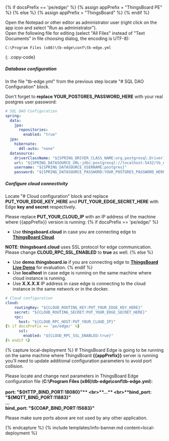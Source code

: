{% if docsPrefix == 'pe/edge/' %}
{% assign appPrefix = "ThingsBoard PE" %}
{% else %}
{% assign appPrefix = "ThingsBoard" %}
{% endif %}

Open the Notepad or other editor as administrator user (right click on the app icon and select "Run as administrator").  
Open the following file for editing (select "All Files" instead of "Text Documents" in file choosing dialog, the encoding is UTF-8):

```text 
C:\Program Files (x86)\tb-edge\conf\tb-edge.yml
``` 
{: .copy-code}

##### Database configuration

In the file "tb-edge.yml" from the previous step locate "# SQL DAO Configuration" block. 

Don't forget to **replace YOUR_POSTGRES_PASSWORD_HERE** with your real postgres user password:

```yml
# SQL DAO Configuration
spring:
  data:
    jpa:
      repositories:
        enabled: "true"
  jpa:
    hibernate:
      ddl-auto: "none"
  datasource:
    driverClassName: "${SPRING_DRIVER_CLASS_NAME:org.postgresql.Driver}"
    url: "${SPRING_DATASOURCE_URL:jdbc:postgresql://localhost:5432/tb_edge}"
    username: "${SPRING_DATASOURCE_USERNAME:postgres}"
    password: "${SPRING_DATASOURCE_PASSWORD:YOUR_POSTGRES_PASSWORD_HERE}"
``` 
##### Configure cloud connectivity

Locate "# Cloud configuration" block and replace **PUT_YOUR_EDGE_KEY_HERE** and **PUT_YOUR_EDGE_SECRET_HERE** with Edge **key and secret** respectively. 

Please replace **PUT_YOUR_CLOUD_IP** with an IP address of the machine where {{appPrefix}} version is running:
{% if docsPrefix == 'pe/edge/' %}
* Use **thingsboard.cloud** in case you are connecting edge to [**ThingsBoard Cloud**](https://thingsboard.cloud/signup).

**NOTE**: **thingsboard.cloud** uses SSL protocol for edge communication. 
Please change **CLOUD_RPC_SSL_ENABLED** to **true** as well.
{% else %}
* Use **demo.thingsboard.io** if you are connecting edge to [**ThingsBoard Live Demo**](https://demo.thingsboard.io/signup) for evaluation.
{% endif %}
* Use **localhost** in case edge is running on the same machine where cloud instance is running. 
* Use **X.X.X.X** IP address in case edge is connecting to the cloud instance in the same network or in the docker.

```yml
# Cloud configuration
cloud:
    routingKey: "${CLOUD_ROUTING_KEY:PUT_YOUR_EDGE_KEY_HERE}"
    secret: "${CLOUD_ROUTING_SECRET:PUT_YOUR_EDGE_SECRET_HERE}"
    rpc:
      host: "${CLOUD_RPC_HOST:PUT_YOUR_CLOUD_IP}"
{% if docsPrefix == 'pe/edge/' %}
      ssl:
        enabled: "${CLOUD_RPC_SSL_ENABLED:true}"
{% endif %}
```

{% capture local-deployment %}
If ThingsBoard Edge is going to be running on the same machine where ThingsBoard **{{appPrefix}}** server is running you'll need to update additional configuration parameters to avoid port collision.
 
Please locate and change next parameters in ThingsBoard Edge configuration file (**C:\Program Files (x86)\tb-edge\conf\tb-edge.yml**):
<br>
<br>**port: "${HTTP_BIND_PORT:18080}"**
<br>**...**
<br>**bind_port: "${MQTT_BIND_PORT:11883}"**
<br>**...**
<br>**bind_port: "${COAP_BIND_PORT:15683}"**

Please make sure ports above are not used by any other application.

{% endcapture %}
{% include templates/info-banner.md content=local-deployment %}
